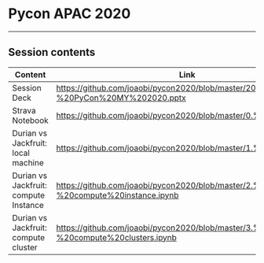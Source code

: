 # Pycon APAC 2020
---

## Session contents
Content| Link
------------ | -------------
Session Deck | https://github.com/joaobi/pycon2020/blob/master/20200913%20-%20PyCon%20MY%202020.pptx
Strava Notebook | https://github.com/joaobi/pycon2020/blob/master/0.%20strava.ipynb
Durian vs Jackfruit: local machine | https://github.com/joaobi/pycon2020/blob/master/1.%20durian.ipynb  
Durian vs Jackfruit: compute Instance | https://github.com/joaobi/pycon2020/blob/master/2.%20Durian%20-%20compute%20instance.ipynb
Durian vs Jackfruit: compute cluster | https://github.com/joaobi/pycon2020/blob/master/3.%20Durian%20-%20compute%20clusters.ipynb
